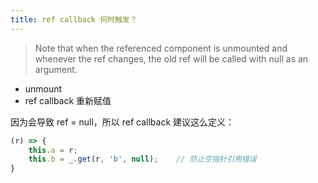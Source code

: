 ```yaml
---
title: ref callback 何时触发？
---
```


> Note that when the referenced component is unmounted and whenever the ref changes, the old ref will be called with null as an argument.

- unmount
- ref callback 重新赋值

因为会导致 ref = null，所以 ref callback 建议这么定义：

```js
(r) => {
    this.a = r;
    this.b = _.get(r, 'b', null);    // 防止空指针引用错误
}
```
